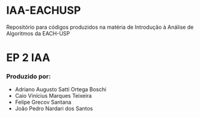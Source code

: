 IAA-EACHUSP
===========

Repositório para códigos produzidos na matéria de Introdução à Análise de Algoritmos da EACH-USP

EP 2 IAA
========
### Produzido por:
* Adriano Augusto Satti Ortega Boschi
* Caio Vinícius Marques Teixeira
* Felipe Grecov Santana
* João Pedro Nardari dos Santos
